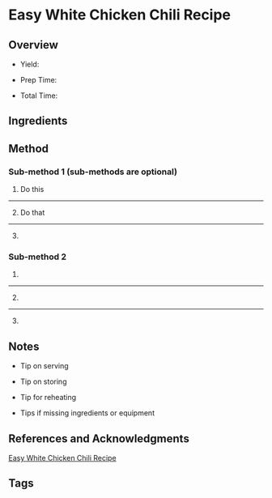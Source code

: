 # Easy White Chicken Chili Recipe

## Overview

- Yield:

- Prep Time:

- Total Time:

## Ingredients



## Method

### Sub-method 1 (sub-methods are optional)

1. Do this
---
2. Do that
---
3.

### Sub-method 2

1.
---
2.
---
3.

## Notes

- Tip on serving

- Tip on storing

- Tip for reheating

- Tips if missing ingredients or equipment

## References and Acknowledgments

[Easy White Chicken Chili Recipe](https://www.delish.com/cooking/recipe-ideas/recipes/a57946/easy-white-chicken-chili-recipe/)

## Tags


